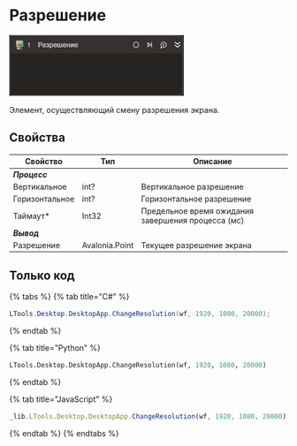 # Разрешение

![](../../../resources/activities/basic/desktop/change-resolution.png)

Элемент, осуществляющий смену разрешения экрана.

## Свойства
| Свойство     | Тип            | Описание                                           |
|--------------|----------------| -------------------------------------------------- |
| ***Процесс*** |                |                        |
| Вертикальное | int?           | Вертикальное разрешение |
| Горизонтальное | int?               | Горизонтальное разрешение |
| Таймаут\*    | Int32          | Предельное время ожидания завершения процесса (мс) |
| ***Вывод***  |                |                        |
| Разрешение   | Avalonia.Point | Текущее разрешение экрана|

## Только код
{% tabs %}
{% tab title="C#" %}
```csharp
LTools.Desktop.DesktopApp.ChangeResolution(wf, 1920, 1080, 20000);
```
{% endtab %}

{% tab title="Python" %}
```python
LTools.Desktop.DesktopApp.ChangeResolution(wf, 1920, 1080, 20000)
```
{% endtab %}

{% tab title="JavaScript" %}
```javascript
_lib.LTools.Desktop.DesktopApp.ChangeResolution(wf, 1920, 1080, 20000);
```
{% endtab %}
{% endtabs %}
